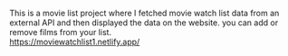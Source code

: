 This is a movie list project where I fetched movie watch list data from an external API and then displayed the data on the website. you can add or remove films from your list.                                                
        https://moviewatchlist1.netlify.app/     
 
